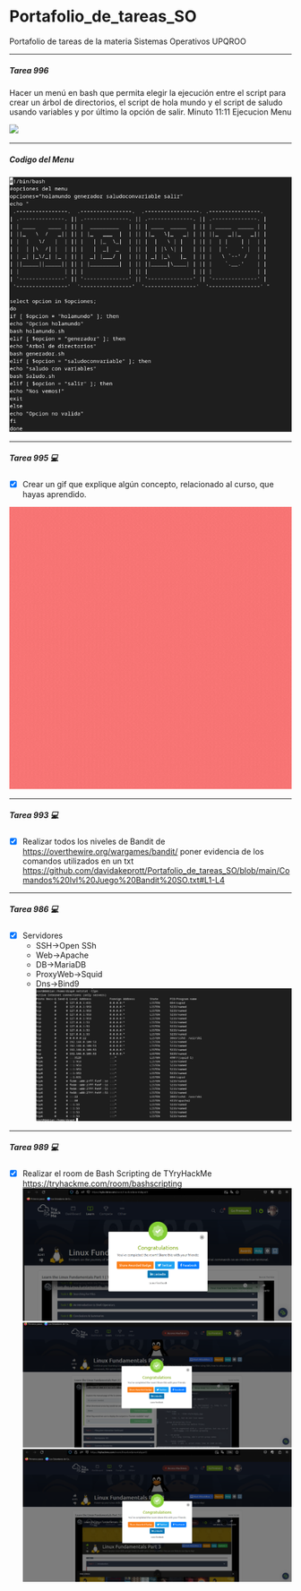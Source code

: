 # Portafolio_de_tareas_SO
Portafolio de tareas de la materia Sistemas Operativos UPQROO

_____
#####  Tarea 996  
Hacer un menú en bash que permita elegir la ejecución entre el script para crear un árbol de directorios, el script de hola mundo y el script de saludo usando variables y por último la opción de salir. Minuto 11:11 Ejecucion Menu

<a href="https://asciinema.org/a/FFRaHiqyB6YhU9mHjqjwBtjZE" target="_blank"><img src="https://asciinema.org/a/FFRaHiqyB6YhU9mHjqjwBtjZE.svg" /></a>
_____
##### Codigo del Menu

<a href="https://github.com/davidakeprott/Portafolio_de_tareas_SO/blob/main/Cap_menu_bash.png" target="_blank"> <img src="/Cap_menu_bash.png"></a> 
_____
#####  Tarea 995  💻
- [x] Crear un gif que explique algún concepto, relacionado al curso, que hayas aprendido.

![GIF de Comando](https://github.com/davidakeprott/Portafolio_de_tareas_SO/blob/main/Mensajes%20con%20variables.gif)
_____
#####  Tarea 993  💻
- [x] Realizar todos los niveles de Bandit de https://overthewire.org/wargames/bandit/ poner evidencia de los comandos utilizados en un txt
https://github.com/davidakeprott/Portafolio_de_tareas_SO/blob/main/Comandos%20lvl%20Juego%20Bandit%20SO.txt#L1-L4
_____
#####  Tarea 986  💻
- [x] Servidores
  - SSH->Open SSh
  - Web->Apache
  - DB->MariaDB
  - ProxyWeb->Squid
  - Dns->Bind9
<a href="https://github.com/davidakeprott/Portafolio_de_tareas_SO/blob/2ab9099212b44d41f44f81d42268b406106a047f/CAPTareaClase.png" target="_blank"> <img src="/CAPTareaClase.png" width="auto" height="auto"/></a>
_____
#####  Tarea 989  💻
- [x] Realizar el room de Bash Scripting de TYryHackMe https://tryhackme.com/room/bashscripting
<a href="https://github.com/davidakeprott/Portafolio_de_tareas_SO/blob/c55c4a43388301156074ab0bd87738f7d55e5a12/Tryhackme/Parte%201%20tryhackme.png" target="_blank"> <img src="/Tryhackme/Parte 1 tryhackme.png"/></a>
<a href="https://github.com/davidakeprott/Portafolio_de_tareas_SO/blob/c55c4a43388301156074ab0bd87738f7d55e5a12/Tryhackme/Parte%201%20tryhackme.png" target="_blank"> <img src="Tryhackme/Parte 2 tryhackme.png"/></a>
<a href="https://github.com/davidakeprott/Portafolio_de_tareas_SO/blob/c55c4a43388301156074ab0bd87738f7d55e5a12/Tryhackme/Parte%201%20tryhackme.png" target="_blank"> <img src="Tryhackme/Parte 3 tryhackme.png"/></a> 

